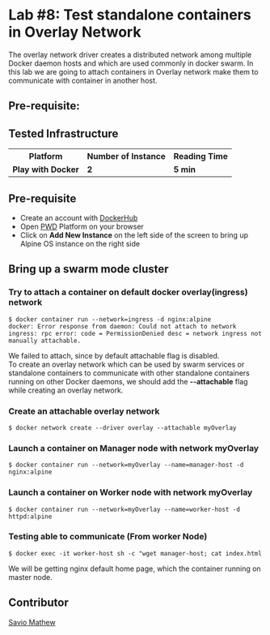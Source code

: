# Lab #8: Test standalone containers in Overlay Network
The overlay network driver creates a distributed network among multiple Docker daemon hosts and which are used commonly in docker swarm.
In this lab we are going to attach containers in Overlay network make them to communicate with container in another host.

## Pre-requisite:

## Tested Infrastructure

<table class="tg">
  <tr>
    <th class="tg-yw4l"><b>Platform</b></th>
    <th class="tg-yw4l"><b>Number of Instance</b></th>
    <th class="tg-yw4l"><b>Reading Time</b></th>
    
  </tr>
  <tr>
    <td class="tg-yw4l"><b> Play with Docker</b></td>
    <td class="tg-yw4l"><b>2</b></td>
    <td class="tg-yw4l"><b>5 min</b></td>
    
  </tr>
  
</table>

## Pre-requisite

- Create an account with [DockerHub](https://hub.docker.com)
- Open [PWD](https://labs.play-with-docker.com/) Platform on your browser 
- Click on **Add New Instance** on the left side of the screen to bring up Alpine OS instance on the right side
## Bring up a swarm mode cluster

### Try to attach a container on default docker overlay(ingress) network 
```
$ docker container run --network=ingress -d nginx:alpine
docker: Error response from daemon: Could not attach to network ingress: rpc error: code = PermissionDenied desc = network ingress not manually attachable.
```
We failed to attach, since by default attachable flag is disabled.<br>
To create an overlay network which can be used by swarm services or standalone containers to communicate with other standalone containers running on other Docker daemons, we should add the <b>--attachable</b> flag while creating an overlay network.

### Create an attachable overlay network
```
$ docker network create --driver overlay --attachable myOverlay
```
### Launch a container on Manager node with network myOverlay
```
$ docker container run --network=myOverlay --name=manager-host -d nginx:alpine
```
### Launch a container on Worker node with network myOverlay
```
$ docker container run --network=myOverlay --name=worker-host -d httpd:alpine
```
### Testing able to communicate (From worker Node)
```
$ docker exec -it worker-host sh -c "wget manager-host; cat index.html
```
We will be getting nginx default home page, which the container running on master node.

## Contributor
[Savio Mathew](https://www.linkedin.com/in/saviovettoor)
